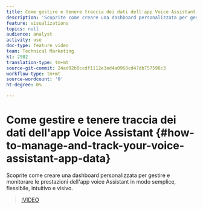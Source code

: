 ```yaml
---
title: Come gestire e tenere traccia dei dati dell'app Voice Assistant
description: 'Scoprite come creare una dashboard personalizzata per gestire e monitorare le prestazioni dell''app voice Assistant in modo semplice, flessibile, intuitivo e visivo. '
feature: visualizations
topics: null
audience: analyst
activity: use
doc-type: feature video
team: Technical Marketing
kt: 2902
translation-type: tm+mt
source-git-commit: 24ad92b0ccdf1112e3ed4a0968cd47db757598c3
workflow-type: tm+mt
source-wordcount: '0'
ht-degree: 0%

---
```



# Come gestire e tenere traccia dei dati dell&#39;app Voice Assistant {#how-to-manage-and-track-your-voice-assistant-app-data}

Scoprite come creare una dashboard personalizzata per gestire e monitorare le prestazioni dell&#39;app voice Assistant in modo semplice, flessibile, intuitivo e visivo.

>[!VIDEO](https://video.tv.adobe.com/v/27224/?quality=9)
